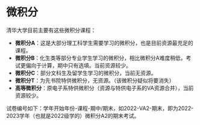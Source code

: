 # 微积分

清华大学目前主要有这些微积分课程：

* **微积分A**：这是大部分理工科学生需要学习的微积分，也是目前资源最充足的课程。
* **微积分B**：化生类等部分专业学生学习的微积分，相比微积分A难度稍低，考试更偏向于计算，期中只有选填。当前资源较少。
* **微积分C**：部分文科生及留学生学习的微积分，当前无资源。
* **微积分T**：为先书院特供微积分，无资源。（该微积分疑似将要消失）
* **高等微积分**：原电子系特供微积分（资源与特供电子系的VA资源合并），当前资源较少。

试卷编号如下：学年开始年份-课程-期中/期末，如2022-VA2-期末，即为2022-2023学年（也就是2022级学的）微积分A2的期末考试。
